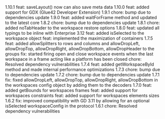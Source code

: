 1.10.1
feat: saveLayout() now can also save meta data
1.10.0
feat: added support for GDX (Glue42 Developer Extension)
1.9.1
chore: bump due to dependencies update
1.9.0
feat: added waitForFrame method and updated to the latest core
1.8.2
chore: bump due to dependencies update
1.8.1
chore: added noTabHeader to the workspace restore options
1.8.0
feat: updated all typings to be inline with Enterprise 3.12
feat: added isSelected to the workspace object
feat: implemented the maximization of containers
1.7.5
feat: added allowSplitters to rows and columns and allowDropLeft, allowDropTop, allowDropRight, allowDropBottom, allowDropHeader to the groups
fix: started firing open and close workspace events when the last workspace in a frame acting like a platform has been closed
chore: Resolved dependency vulnerabilities
1.7.4
feat: added getWorkspaceById method and made internal performance optimizations
1.7.3
chore: bump due to dependencies update
1.7.2
chore: bump due to dependencies update
1.7.1
fix: fixed allowDropLeft, allowDropTop, allowDropRight, allowDropBottom in the workspaces config object by adding them to the decoders
1.7.0
feat: added getBounds for workspaces frames
feat: added support for workspaces constraints
feat: added support for workspaces elements sizes
1.6.2
fix: improved compatibility with GD 3.11 by allowing for an optional isSelected workspaceConfig in the protocol
1.6.1
chore: Resolved dependency vulnerabilities
